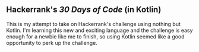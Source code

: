 ## Hackerrank's _30 Days of Code_ (in Kotlin)

This is my attempt to take on Hackerrank's challenge using nothing but Kotlin. I'm learning this new and exciting language and the challenge is easy enough for a newbie like me to finish, so using Kotlin seemed like a good opportunity to perk up the challenge.